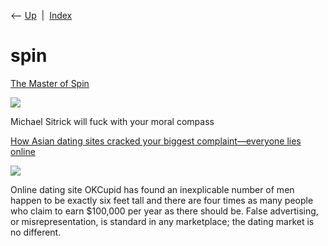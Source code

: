 <div class="nav">

⟵ [Up](index.html)  \|  [Index](index.html)

</div>

# spin

<div class="cards">

<div class="card">

<div class="card-title">

[The Master of
Spin](https://www.cjr.org/special_report/the-master-of-spin.php)

</div>

<div class="card-image">

[![](https://www.cjr.org/wp-content/uploads/2019/02/lenz_collage_hero_2500-800x431.jpg?311942)](https://www.cjr.org/special_report/the-master-of-spin.php)

</div>

Michael Sitrick will fuck with your moral compass

</div>

<div class="card">

<div class="card-title">

[How Asian dating sites cracked your biggest complaint—everyone lies
online](https://qz.com/167879/how-asian-dating-sites-cracked-your-biggest-complaint-everyone-lies-online)

</div>

<div class="card-image">

[![](https://i.kinja-img.com/image/upload/c_fill,h_675,pg_1,q_80,w_1200/062d8bf837c2396891bfe3a465def773.jpg)](https://qz.com/167879/how-asian-dating-sites-cracked-your-biggest-complaint-everyone-lies-online)

</div>

Online dating site OKCupid has found an inexplicable number of men
happen to be exactly six feet tall and there are four times as many
people who claim to earn \$100,000 per year as there should be. False
advertising, or misrepresentation, is standard in any marketplace; the
dating market is no different.

</div>

</div>
